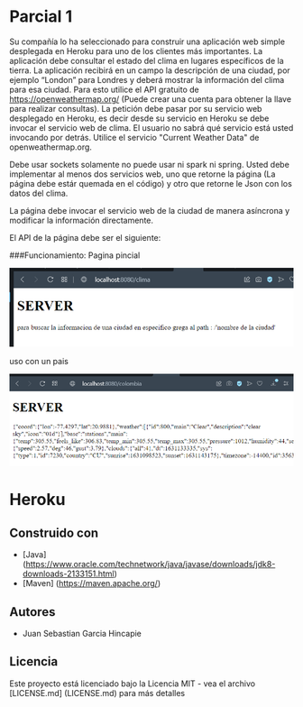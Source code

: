 # Parcial 1

Su compañía lo ha seleccionado para construir una aplicación web simple desplegada en Heroku para uno de los clientes más importantes.
La aplicación debe consultar el estado del clima en lugares específicos de la tierra.  La aplicación recibirá en un campo la descripción de una ciudad, por ejemplo “London” para Londres   y deberá mostrar la información del clima para esa ciudad. Para esto utilice el API gratuito de https://openweathermap.org/ (Puede crear una cuenta para obtener la llave para realizar consultas). La petición debe pasar por su servicio web desplegado en Heroku, es decir desde su servicio en Heroku se debe invocar el servicio web de clima. El usuario no sabrá qué servicio está usted invocando por detrás. Utilice el servicio "Current Weather Data" de openweathermap.org.

Debe usar sockets solamente no puede usar ni spark ni spring. Usted debe implementar al menos dos servicios web, uno que retorne la página (La página debe estár quemada en el código) y otro que retorne le Json con los datos del clima.

La página debe invocar el servicio web de la ciudad de manera asíncrona y modificar la información directamente.

El API de la página debe ser el siguiente:

###Funcionamiento: 
Pagina pincial

![img/img1.png](img/img1.png)

uso con un pais 

![img/img2.png](img/img2.png)


# Heroku

## Construido con

* [Java] (https://www.oracle.com/technetwork/java/javase/downloads/jdk8-downloads-2133151.html)
* [Maven] (https://maven.apache.org/)


## Autores

* Juan Sebastian Garcia Hincapie 


## Licencia

Este proyecto está licenciado bajo la Licencia MIT - vea el archivo [LICENSE.md] (LICENSE.md) para más detalles

